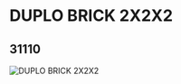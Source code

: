 # DUPLO BRICK 2X2X2
## 31110
![DUPLO BRICK 2X2X2](https://lc-www-live-s.legocdn.com/media/bricks/5/2/4100791.jpg)